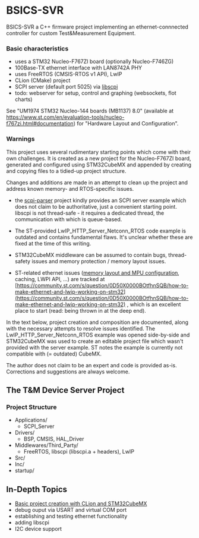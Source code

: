 # BSICS-SVR


BSICS-SVR a C++ firmware project implementing an ethernet-connnected controller for custom Test&Measurement Equipment. 


### Basic characteristics
* uses a STM32 Nucleo-F767ZI board (optionally Nucleo-F746ZG) 
* 100Base-TX ethernet interface with LAN8742A PHY
* uses FreeRTOS (CMSIS-RTOS v1 API), LwIP
* CLion (CMake) project
* SCPI server (default port 5025) via [libscpi](https://github.com/j123b567/scpi-parser/tree/master/libscpi)
* todo: webserver for setup, control and graphing (websockets, flot charts)

See "UM1974 STM32 Nucleo-144 boards (MB1137) 8.0" (available at  https://www.st.com/en/evaluation-tools/nucleo-f767zi.html#documentation) for "Hardware Layout and Configuration".

### Warnings

This project uses several rudimentary starting points which come with their own challenges. It is created as a new project for the Nucleo-F767ZI board, generated and configured using STM32CubeMX and appended by creating and copying files to a tidied-up project structure.

Changes and additions are made in an attempt to clean up the project and address known memory- and RTOS-specific issues. 

* the [scpi-parser](https://github.com/j123b567/scpi-parser) project kindly provides an SCPI server example which does not claim to be authoritative, just a convenient starting point. libscpi is not thread-safe - it requires a dedicated thread, the communication with which is queue-based.
* The ST-provided LwIP\_HTTP\_Server\_Netconn\_RTOS code example is outdated and contains fundamental flaws. It's unclear whether these are fixed at the time of this writing. 
* STM32CubeMX middleware can be assumed to contain bugs, thread-safety issues and memory protection / memory layout issues.

* ST-related ethernet issues ([memory layout and MPU configuration](https://community.st.com/s/question/0D50X0000C4Nk4GSQS/bug-missing-compiler-and-cpu-memory-barriers), caching, LWPI API, ...) are tracked at [https://community.st.com/s/question/0D50X0000BOtfhnSQB/how-to-make-ethernet-and-lwip-working-on-stm32](https://community.st.com/s/question/0D50X0000BOtfhnSQB/how-to-make-ethernet-and-lwip-working-on-stm32) , which is an excellent place to start (read: being thrown in at the deep end).


In the text below, project creation and composition are documented, along with the necessary attempts to resolve issues identified. The LwIP\_HTTP\_Server\_Netconn\_RTOS example was opened side-by-side and STM32CubeMX was used to create an editable project file which wasn't provided with the server example. ST notes the example is currently not compatible with (= outdated) CubeMX.


The author does not claim to be an expert and code is provided as-is. Corrections and suggestions are always welcome.

## The T&M Device Server Project

### Project Structure

* Applications/
	- SCPI_Server	
* Drivers/ 
	- BSP, CMSIS, HAL_Driver
* Middlewares/Third_Party/
	- FreeRTOS, libscpi (libscpi.a + headers), LwIP
* Src/
* Inc/
* startup/


## In-Depth Topics

* [Basic project creation with CLion and STM32CubeMX](doc/readme_project_creation.md)
* debug ouput via USART and virtual COM port
* establishing and testing ethernet functionality
* adding libscpi
* I2C device support